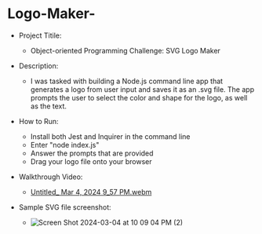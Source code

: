 # Logo-Maker-

- Project Titile:
  - Object-oriented Programming Challenge: SVG Logo Maker

- Description:
  - I was tasked with building a Node.js command line app that generates a logo from user input and saves it as an .svg file. The app prompts the user to select the color and shape for the logo, as well as the text.
 
- How to Run:
  - Install both Jest and Inquirer in the command line
  - Enter "node index.js"
  - Answer the prompts that are provided
  - Drag your logo file onto your browser
 
- Walkthrough Video:
  -   [Untitled_ Mar 4, 2024 9_57 PM.webm](https://github.com/jteleha/Logo-Maker-/assets/149969076/751b6585-6504-4c8e-b680-034206e5ac68)

- Sample SVG file screenshot:
  - ![Screen Shot 2024-03-04 at 10 09 04 PM (2)](https://github.com/jteleha/Logo-Maker-/assets/149969076/e86c3171-ae8b-40a5-bcd2-7119df599031)
